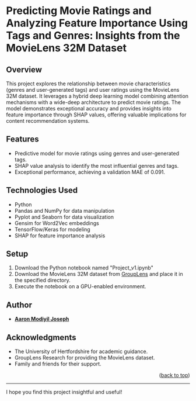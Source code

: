 <a id="readme-top"></a>

# Predicting Movie Ratings and Analyzing Feature Importance Using Tags and Genres: Insights from the MovieLens 32M Dataset

## Overview
This project explores the relationship between movie characteristics (genres and user-generated tags) and user ratings using the MovieLens 32M dataset. It leverages a hybrid deep learning model combining attention mechanisms with a wide-deep architecture to predict movie ratings. The model demonstrates exceptional accuracy and provides insights into feature importance through SHAP values, offering valuable implications for content recommendation systems.

## Features
- Predictive model for movie ratings using genres and user-generated tags.
- SHAP value analysis to identify the most influential genres and tags.
- Exceptional performance, achieving a validation MAE of 0.091.

## Technologies Used
- Python
- Pandas and NumPy for data manipulation
- Pyplot and Seaborn for data visualization
- Gensim for Word2Vec embeddings
- TensorFlow/Keras for modeling
- SHAP for feature importance analysis

## Setup
1. Download the Python notebook named "Project_v1.ipynb"
2. Download the MovieLens 32M dataset from [GroupLens](https://grouplens.org/datasets/movielens/32m/) and place it in the specified directory.
3. Execute the notebook on a GPU-enabled environment.

## Author
- [**Aaron Modiyil Joseph**](https://github.com/aaronmj7)

## Acknowledgments
- The University of Hertfordshire for academic guidance.
- GroupLens Research for providing the MovieLens dataset.
- Family and friends for their support.

<p align="right">(<a href="#readme-top">back to top</a>)</p>

--- 

I hope you find this project insightful and useful!
